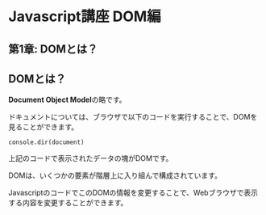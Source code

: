 # Javascript講座 DOM編

## 第1章: DOMとは？


## DOMとは？
**Document Object Model**の略です。

ドキュメントについては、ブラウザで以下のコードを実行することで、DOMを見ることができます。

```
console.dir(document)
```

上記のコードで表示されたデータの塊がDOMです。



DOMは、いくつかの要素が階層上に入り組んで構成されています。

JavascriptのコードでこのDOMの情報を変更することで、Webブラウザで表示する内容を変更することができます。



